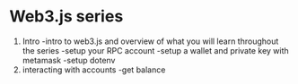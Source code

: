 # Web3.js series

1. Intro
   -intro to web3.js and overview of what you will learn throughout the series
   -setup your RPC account
   -setup a wallet and private key with metamask
   -setup dotenv
2. interacting with accounts
   -get balance
